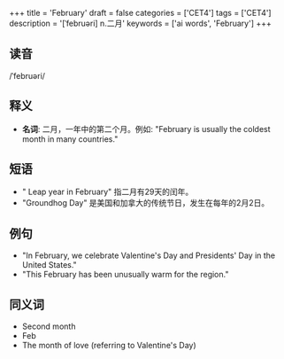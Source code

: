 +++
title = 'February'
draft = false
categories = ['CET4']
tags = ['CET4']
description = '[ˈfebruəri] n.二月'
keywords = ['ai words', 'February']
+++

## 读音
/ˈfebruəri/

## 释义
- **名词**: 二月，一年中的第二个月。例如: "February is usually the coldest month in many countries."

## 短语
- " Leap year in February" 指二月有29天的闰年。
- "Groundhog Day" 是美国和加拿大的传统节日，发生在每年的2月2日。

## 例句
- "In February, we celebrate Valentine's Day and Presidents' Day in the United States."
- "This February has been unusually warm for the region."

## 同义词
- Second month
- Feb
- The month of love (referring to Valentine's Day)
